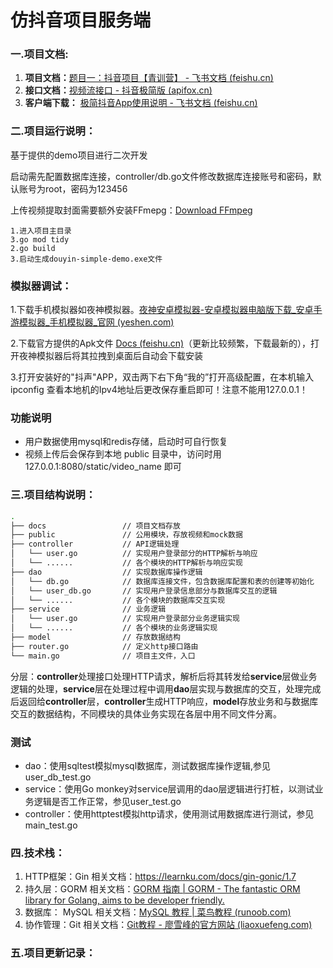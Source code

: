 # 仿抖音项目服务端

### 一.项目文档:

1. **项目文档：**[题目一：抖音项目【青训营】 - 飞书文档 (feishu.cn)](https://bytedance.feishu.cn/docx/doxcnbgkMy2J0Y3E6ihqrvtHXPg)
2. **接口文档：**[视频流接口 - 抖音极简版 (apifox.cn)](https://www.apifox.cn/apidoc/shared-8cc50618-0da6-4d5e-a398-76f3b8f766c5/api-18345145)
3. **客户端下载：** [极简抖音App使用说明 - 飞书文档 (feishu.cn)](https://bytedance.feishu.cn/docx/doxcnZd1RWr6Wpd1WVfntGabCFg)

### 二.项目运行说明：

基于提供的demo项目进行二次开发

启动需先配置数据库连接，controller/db.go文件修改数据库连接账号和密码，默认账号为root，密码为123456

上传视频提取封面需要额外安装FFmepg：[Download FFmpeg](http://ffmpeg.org/download.html)

```shell
1.进入项目主目录
3.go mod tidy
2.go build
3.启动生成douyin-simple-demo.exe文件
```

### 模拟器调试：

1.下载手机模拟器如夜神模拟器。[夜神安卓模拟器-安卓模拟器电脑版下载_安卓手游模拟器_手机模拟器_官网 (yeshen.com)](https://www.yeshen.com/)

2.下载官方提供的Apk文件 [Docs (feishu.cn)](https://bytedance.feishu.cn/docx/doxcnZd1RWr6Wpd1WVfntGabCFg)（更新比较频繁，下载最新的），打开夜神模拟器后将其拉拽到桌面后自动会下载安装

3.打开安装好的"抖声"APP，双击两下右下角“我的”打开高级配置，在本机输入 ipconfig 查看本地机的Ipv4地址后更改保存重启即可！注意不能用127.0.0.1！

### 功能说明

* 用户数据使用mysql和redis存储，启动时可自行恢复
* 视频上传后会保存到本地 public 目录中，访问时用 127.0.0.1:8080/static/video_name 即可


### 三.项目结构说明：

```bash
.
├── docs                 // 项目文档存放
├── public               // 公用模块，存放视频和mock数据
├── controller           // API逻辑处理
│   └── user.go          // 实现用户登录部分的HTTP解析与响应
│   └── ......           // 各个模块的HTTP解析与响应实现
├── dao                  // 实现数据库操作逻辑
│   └── db.go            // 数据库连接文件，包含数据库配置和表的创建等初始化
│   └── user_db.go       // 实现用户登录信息部分与数据库交互的逻辑
│   └── ......           // 各个模块的数据库交互实现
├── service              // 业务逻辑
│   └── user.go          // 实现用户登录部分业务逻辑实现
│   └── ......           // 各个模块的业务逻辑实现
├── model                // 存放数据结构
├── router.go            // 定义http接口路由
└── main.go              // 项目主文件，入口
```

分层：**controller**处理接口处理HTTP请求，解析后将其转发给**service**层做业务逻辑的处理，**service**层在处理过程中调用**dao**层实现与数据库的交互，处理完成后返回给**controller**层，**controller**生成HTTP响应，**model**存放业务和与数据库交互的数据结构，不同模块的具体业务实现在各层中用不同文件分离。

### 测试

* dao：使用sqltest模拟mysql数据库，测试数据库操作逻辑,参见user_db_test.go
* service：使用Go monkey对service层调用的dao层逻辑进行打桩，以测试业务逻辑是否工作正常，参见user_test.go
* controller：使用httptest模拟http请求，使用测试用数据库进行测试，参见main_test.go

### 四.技术栈：

1. HTTP框架：Gin    相关文档：https://learnku.com/docs/gin-gonic/1.7
2. 持久层：GORM    相关文档：[GORM 指南 | GORM - The fantastic ORM library for Golang, aims to be developer friendly.](https://gorm.cn/zh_CN/docs/index.html)
3. 数据库： MySQL   相关文档：[MySQL 教程 | 菜鸟教程 (runoob.com)](https://www.runoob.com/mysql/mysql-tutorial.html)
4. 协作管理：Git 相关文档：[Git教程 - 廖雪峰的官方网站 (liaoxuefeng.com)](https://www.liaoxuefeng.com/wiki/896043488029600)

### 五.项目更新记录：
